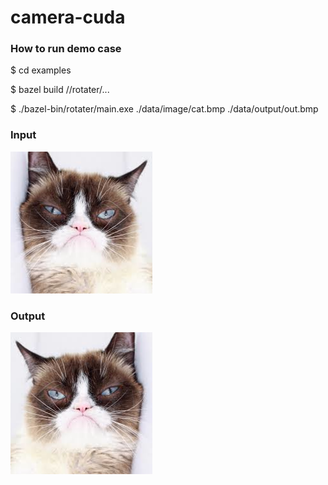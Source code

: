 # camera-cuda 

### How to run demo case
$ cd examples

$ bazel build //rotater/...  

$ ./bazel-bin/rotater/main.exe ./data/image/cat.bmp ./data/output/out.bmp

### Input  
![Image text](https://github.com/cuiyixin555/camera-cuda/blob/master/examples/data/image/cat.bmp)

### Output  
![Image text](https://github.com/cuiyixin555/camera-cuda/blob/master/examples/data/output/out.bmp)
